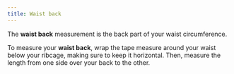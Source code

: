 ```yaml
---
title: Waist back
---
```


The **waist back** measurement is the back part of your waist circumference.

To measure your **waist back**, wrap the tape measure around your waist below your ribcage, making sure to keep it horizontal. Then, measure the length from one side over your back to the other.
